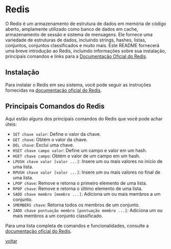 # Redis

O Redis é um armazenamento de estrutura de dados em memória de código aberto, amplamente utilizado como banco de dados em cache, armazenamento de sessão e sistema de mensagens. Ele fornece uma variedade de estruturas de dados, incluindo strings, hashes, listas, conjuntos, conjuntos classificados e muito mais. Este README fornecerá uma breve introdução ao Redis, incluindo informações sobre sua instalação, principais comandos e links para a [Documentação Oficial do Redis](https://redis.io/documentation).

## Instalação

Para instalar o Redis em seu sistema, você pode seguir as instruções fornecidas na [documentação oficial do Redis](https://redis.io/download).

## Principais Comandos do Redis

Aqui estão alguns dos principais comandos do Redis que você pode achar úteis:

- `SET chave valor`: Define o valor da chave.
- `GET chave`: Obtém o valor da chave.
- `DEL chave`: Exclui uma chave.
- `HSET chave campo valor`: Define um campo e valor em um hash.
- `HGET chave campo`: Obtém o valor de um campo em um hash.
- `LPUSH chave valor [valor ...]`: Insere um ou mais valores no início de uma lista.
- `RPUSH chave valor [valor ...]`: Insere um ou mais valores no final de uma lista.
- `LPOP chave`: Remove e retorna o primeiro elemento de uma lista.
- `RPOP chave`: Remove e retorna o último elemento de uma lista.
- `SADD chave membro [membro ...]`: Adiciona um ou mais membros a um conjunto.
- `SMEMBERS chave`: Retorna todos os membros de um conjunto.
- `ZADD chave pontuação membro [pontuação membro ...]`: Adiciona um ou mais membros a um conjunto classificado.

Para uma lista completa de comandos e funcionalidades, consulte a [documentação oficial do Redis](https://redis.io/commands).

[voltar](../../README.md)